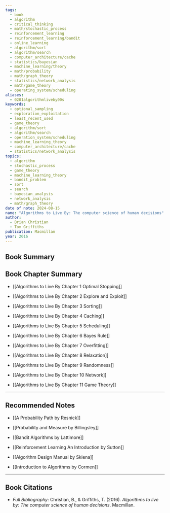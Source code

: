 ```yaml
---
tags:
  - book
  - algorithm
  - critical_thinking
  - math/stochastic_process
  - reinforcement_learning
  - reinforcement_learning/bandit
  - online_learning
  - algorithm/sort
  - algorithm/search
  - computer_architecture/cache
  - statistics/bayesian
  - machine_learning/theory
  - math/probability
  - math/graph_theory
  - statistics/network_analysis
  - math/game_theory
  - operating_system/scheduling
aliases:
  - 0201algorithmliveby00s
keywords:
  - optional_sampling
  - exploration_exploitation
  - least_recent_used
  - game_theory
  - algorithm/sort
  - algorithm/search
  - operation_system/scheduling
  - machine_learning_theory
  - computer_architecture/cache
  - statistics/network_analysis
topics:
  - algorithm
  - stochastic_process
  - game_theory
  - machine_learning_theory
  - bandit_problem
  - sort
  - search
  - bayesian_analysis
  - network_analysis
  - math/graph_theory
date of note: 2024-08-15
name: "Algorithms to Live By: The computer science of human decisions"
author:
  - Brian Christian
  - Tom Griffiths
publication: Macmillan
year: 2016
---
```


## Book Summary



## Book Chapter Summary

- [[Algorithms to Live By Chapter 1 Optimal Stopping]]

- [[Algorithms to Live By Chapter 2 Explore and Exploit]]

- [[Algorithms to Live By Chapter 3 Sorting]]

- [[Algorithms to Live By Chapter 4 Caching]]

- [[Algorithms to Live By Chapter 5 Scheduling]]

- [[Algorithms to Live By Chapter 6 Bayes Rule]]

- [[Algorithms to Live By Chapter 7 Overfitting]]

- [[Algorithms to Live By Chapter 8 Relaxation]]

- [[Algorithms to Live By Chapter 9 Randomness]]

- [[Algorithms to Live By Chapter 10 Network]]

- [[Algorithms to Live By Chapter 11 Game Theory]]


-----------
##  Recommended Notes

- [[A Probability Path by Resnick]]
- [[Probability and Measure by Billingsley]]


- [[Bandit Algorithms by Lattimore]]
- [[Reinforcement Learning An Introduction by Sutton]]



- [[Algorithm Design Manual by Skiena]]
- [[Introduction to Algorithms by Cormen]]


----------
## Book Citations

- *Full Bibliography*: Christian, B., & Griffiths, T. (2016). _Algorithms to live by: The computer science of human decisions_. Macmillan.

